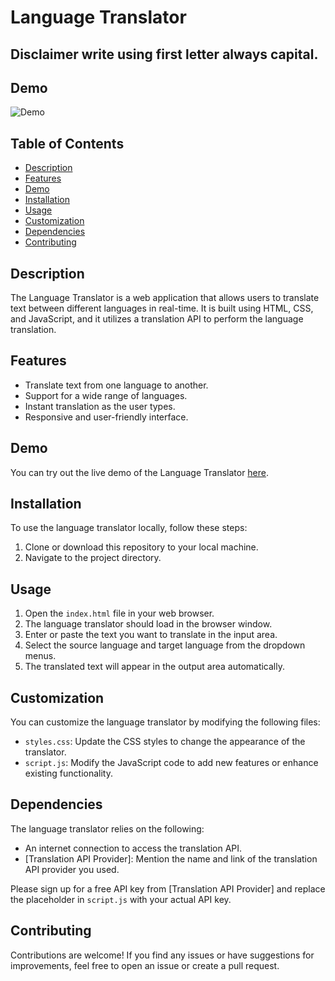 # Language Translator

## Disclaimer write using first letter always capital.

## Demo

![Demo](https://user-images.githubusercontent.com/47030714/197366440-212fee96-7606-41dc-b45a-eefc8157fa7c.png)

## Table of Contents
- [Description](#description)
- [Features](#features)
- [Demo](#demo)
- [Installation](#installation)
- [Usage](#usage)
- [Customization](#customization)
- [Dependencies](#dependencies)
- [Contributing](#contributing)

## Description
The Language Translator is a web application that allows users to translate text between different languages in real-time. It is built using HTML, CSS, and JavaScript, and it utilizes a translation API to perform the language translation.

## Features
- Translate text from one language to another.
- Support for a wide range of languages.
- Instant translation as the user types.
- Responsive and user-friendly interface.

## Demo
You can try out the live demo of the Language Translator [here](https://nitinsingh0219.github.io/language-translator.github.io/).

## Installation
To use the language translator locally, follow these steps:
1. Clone or download this repository to your local machine.
2. Navigate to the project directory.

## Usage
1. Open the `index.html` file in your web browser.
2. The language translator should load in the browser window.
3. Enter or paste the text you want to translate in the input area.
4. Select the source language and target language from the dropdown menus.
5. The translated text will appear in the output area automatically.

## Customization
You can customize the language translator by modifying the following files:
- `styles.css`: Update the CSS styles to change the appearance of the translator.
- `script.js`: Modify the JavaScript code to add new features or enhance existing functionality.

## Dependencies
The language translator relies on the following:
- An internet connection to access the translation API.
- [Translation API Provider]: Mention the name and link of the translation API provider you used.

Please sign up for a free API key from [Translation API Provider] and replace the placeholder in `script.js` with your actual API key.

## Contributing
Contributions are welcome! If you find any issues or have suggestions for improvements, feel free to open an issue or create a pull request.
